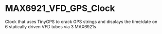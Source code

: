 # MAX6921_VFD_GPS_Clock
Clock that uses TinyGPS to crack GPS strings and displays the time/date on 6 statically driven VFD tubes via 3 MAX6921s
